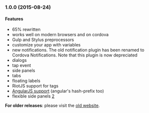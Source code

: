 ### 1.0.0 (2015-08-24)

#### Features

* 65% rewritten
* works well on modern browsers and on cordova 
* Gulp and Stylus preprocessors
* customize your app with variables
* new notifications. The old notification plugin has been renamed to Cordova Notifications. Note that this plugin is now depreciated
* dialogs
* tap event
* side panels
* tabs
* floating labels
* RiotJS support for tags
* [AngularJS support](https://github.com/quark-dev/Phonon-Framework/issues/3) (angular's hash-prefix too)
* flexible side panels [2](https://github.com/quark-dev/Phonon-Framework/issues/2)

**For older releases**: please visit the [old website](http://phonon.quarkdev.com/0.9/).